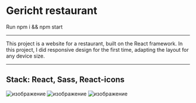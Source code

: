 # Gericht restaurant
Run npm i && npm start
<hr />
This project is a website for a restaurant, built on the React framework. In this project, I did responsive design for the first time, adapting the layout for any device size.
<hr />

## Stack: React, Sass, React-icons

![изображение](https://github.com/galinaOkhotnikova/gericht/assets/71720610/e8a29541-0c52-4324-ac34-2f3c6aaa9ee6)
![изображение](https://github.com/galinaOkhotnikova/gericht/assets/71720610/a698176b-4753-4434-9aa6-5518c81de7a0)
![изображение](https://github.com/galinaOkhotnikova/gericht/assets/71720610/1707f15c-a24e-4d16-92bb-e1b960504f55)



